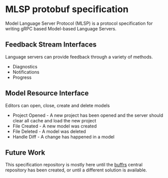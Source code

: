 # MLSP protobuf specification
Model Language Server Protocol (MLSP) is a protocol specification for writing gRPC based Model-based Language Servers.

## Feedback Stream Interfaces
Language servers can provide feedback through a variety of methods.
 - Diagnostics
 - Notifications
 - Progress

## Model Resource Interface
Editors can open, close, create and delete models
 - Project Opened - A new project has been opened and the server should clear all cache and load the new project
 - File Created - A new model was created
 - File Deleted - A model was deleted
 - Handle Diff - A change has happened in a model

## Future Work
This specification repository is mostly here until the [buffrs](https://github.com/helsing-ai/buffrs) central repository has been created, or until a different solution is available.
